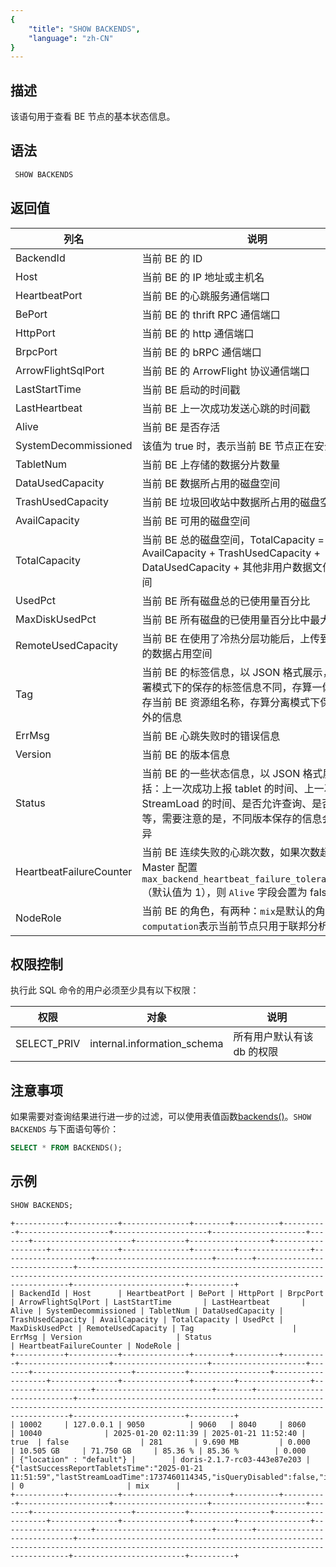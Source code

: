```yaml
---
{
    "title": "SHOW BACKENDS",
    "language": "zh-CN"
}
---
```


## 描述

该语句用于查看 BE 节点的基本状态信息。

## 语法

```sql
 SHOW BACKENDS
```

## 返回值

| 列名                      | 说明                                                                                                               |
|-------------------------|------------------------------------------------------------------------------------------------------------------|
| BackendId               | 当前 BE 的 ID                                                                                                       |
| Host                    | 当前 BE 的 IP 地址或主机名                                                                                                |
| HeartbeatPort           | 当前 BE 的心跳服务通信端口                                                                                                  |
| BePort                  | 当前 BE 的 thrift RPC 通信端口                                                                                          |
| HttpPort                | 当前 BE 的 http 通信端口                                                                                                |
| BrpcPort                | 当前 BE 的 bRPC 通信端口                                                                                                |
| ArrowFlightSqlPort      | 当前 BE 的 ArrowFlight 协议通信端口                                                                                       |
| LastStartTime           | 当前 BE 启动的时间戳                                                                                                     |
| LastHeartbeat           | 当前 BE 上一次成功发送心跳的时间戳                                                                                              |
| Alive                   | 当前 BE 是否存活                                                                                                       |
| SystemDecommissioned    | 该值为 true 时，表示当前 BE 节点正在安全下线中                                                                                     |
| TabletNum               | 当前 BE 上存储的数据分片数量                                                                                                 |
| DataUsedCapacity        | 当前 BE 数据所占用的磁盘空间                                                                                                 |
| TrashUsedCapacity       | 当前 BE 垃圾回收站中数据所占用的磁盘空间                                                                                           |
| AvailCapacity           | 当前 BE 可用的磁盘空间                                                                                                    |
| TotalCapacity           | 当前 BE 总的磁盘空间，TotalCapacity = AvailCapacity + TrashUsedCapacity + DataUsedCapacity + 其他非用户数据文件占用空间                |
| UsedPct                 | 当前 BE 所有磁盘总的已使用量百分比                                                                                              |
| MaxDiskUsedPct          | 当前 BE 所有磁盘的已使用量百分比中最大的一个                                                                                         |
| RemoteUsedCapacity      | 当前 BE 在使用了冷热分层功能后，上传到远端存储的数据占用空间                                                                                 |
| Tag                     | 当前 BE 的标签信息，以 JSON 格式展示，不同部署模式下的保存的标签信息不同，存算一体模式下保存当前 BE 资源组名称，存算分离模式下保存一些额外的信息                                  |
| ErrMsg                  | 当前 BE 心跳失败时的错误信息                                                                                                 |
| Version                 | 当前 BE 的版本信息                                                                                                      |
| Status                  | 当前 BE 的一些状态信息，以 JSON 格式展示，包括：上一次成功上报 tablet 的时间、上一次 StreamLoad 的时间、是否允许查询、是否允许导入等，需要注意的是，不同版本保存的信息会有些许差异         |
| HeartbeatFailureCounter | 当前 BE 连续失败的心跳次数，如果次数超过 FE Master 配置`max_backend_heartbeat_failure_tolerance_count`（默认值为 1），则 `Alive` 字段会置为 false |
| NodeRole                | 当前 BE 的角色，有两种：`mix`是默认的角色，`computation`表示当前节点只用于联邦分析查询                                                           |

## 权限控制

执行此 SQL 命令的用户必须至少具有以下权限：

| 权限          | 对象                          | 说明              |
|-------------|-----------------------------|-----------------|
| SELECT_PRIV | internal.information_schema | 所有用户默认有该 db 的权限 |

## 注意事项

如果需要对查询结果进行进一步的过滤，可以使用表值函数[backends()](../../../sql-functions/table-valued-functions/backends.md)。`SHOW BACKENDS` 与下面语句等价：

```sql
SELECT * FROM BACKENDS();
```

## 示例

```sql
SHOW BACKENDS;
```

```text
+-----------+-----------+---------------+--------+----------+----------+--------------------+---------------------+---------------------+-------+----------------------+-----------+------------------+-------------------+---------------+---------------+---------+----------------+--------------------+--------------------------+--------+-----------------------------+------------------------------------------------------------------------------------------------------------------------------------------+-------------------------+----------+
| BackendId | Host      | HeartbeatPort | BePort | HttpPort | BrpcPort | ArrowFlightSqlPort | LastStartTime       | LastHeartbeat       | Alive | SystemDecommissioned | TabletNum | DataUsedCapacity | TrashUsedCapacity | AvailCapacity | TotalCapacity | UsedPct | MaxDiskUsedPct | RemoteUsedCapacity | Tag                      | ErrMsg | Version                     | Status                                                                                                                                   | HeartbeatFailureCounter | NodeRole |
+-----------+-----------+---------------+--------+----------+----------+--------------------+---------------------+---------------------+-------+----------------------+-----------+------------------+-------------------+---------------+---------------+---------+----------------+--------------------+--------------------------+--------+-----------------------------+------------------------------------------------------------------------------------------------------------------------------------------+-------------------------+----------+
| 10002     | 127.0.0.1 | 9050          | 9060   | 8040     | 8060     | 10040              | 2025-01-20 02:11:39 | 2025-01-21 11:52:40 | true  | false                | 281       | 9.690 MB         | 0.000             | 10.505 GB     | 71.750 GB     | 85.36 % | 85.36 %        | 0.000              | {"location" : "default"} |        | doris-2.1.7-rc03-443e87e203 | {"lastSuccessReportTabletsTime":"2025-01-21 11:51:59","lastStreamLoadTime":1737460114345,"isQueryDisabled":false,"isLoadDisabled":false} | 0                       | mix      |
+-----------+-----------+---------------+--------+----------+----------+--------------------+---------------------+---------------------+-------+----------------------+-----------+------------------+-------------------+---------------+---------------+---------+----------------+--------------------+--------------------------+--------+-----------------------------+------------------------------------------------------------------------------------------------------------------------------------------+-------------------------+----------+
```
